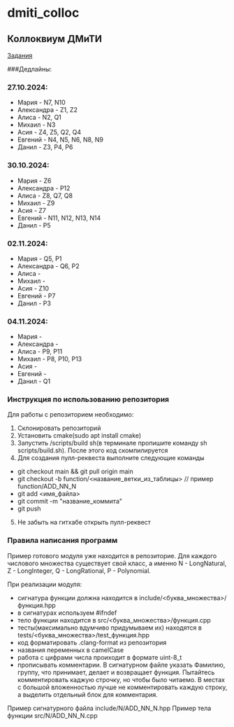 # dmiti_colloc
## Коллоквиум ДМиТИ

[Задания](https://docs.google.com/document/d/1Dv_6AIhxg_3ezu6VMcEnMpyfRzgym9l8PmE4ULGfjgM/edit?tab=t.0)

###Дедлайны:

### 27.10.2024:
+ Мария - N7, N10
+ Александра - Z1, Z2
+ Алиса - N2, Q1
+ Михаил - N3
+ Асия - Z4, Z5, Q2, Q4
+ Евгений - N4, N5, N6, N8, N9
+ Данил - Z3, P4, P6

### 30.10.2024:
* Мария - Z6
* Александра - P12
* Алиса - Z8, Q7, Q8
* Михаил - Z9
* Асия - Z7
* Евгений - N11, N12, N13, N14
* Данил - P5

### 02.11.2024:
* Мария - Q5, P1
* Александра - Q6, P2
* Алиса - 
* Михаил - 
* Асия - Z10
* Евгений - P7
* Данил - P3

### 04.11.2024:
* Мария - 
* Александра - 
* Алиса - P9, P11
* Михаил - P8, P10, P13
* Асия - 
* Евгений - 
* Данил - Q1


### Инструкция по использованию репозитория
Для работы с репозиторием необходимо:
1. Склонировать репозиторий
2. Установить cmake(sudo apt install cmake)
3. Запустить /scripts/build sh(в терминале пропишите команду sh scripts/build.sh). После этого код скомпилируется
4. Для создания пулл-реквеста выполните следующие команды
+ git checkout main && git pull origin main
+ git checkout -b function/<название_ветки_из_таблицы> // пример function/ADD_NN_N
+ git add <имя_файла>
+ git commit -m "название_коммита"
+ git push
5. Не забыть на гитхабе открыть пулл-реквест


### Правила написания программ
Пример готового модуля уже находится в репозиторие.
Для каждого числового множества существует свой класс, а именно N - LongNatural, Z - LongInteger, Q - LongRational, P - Polynomial.

При реализации модуля:
- сигнатура функции должна находится в include/<буква_множества>/функция.hpp
- в сигнатурах используем #ifndef
- тело функции находится в src/<буква_множества>/функция.cpp
- тесты(максимально вдумчиво придумываем их) находятся в tests/<буква_множества>/test_функция.hpp
- код форматировать .clang-format из репозитория
- названия переменных в camelCase
- работа с цифрами числа проиходит в формате uint-8_t
- прописывать комментарии. В сигнатурном файле указать Фамилию, группу, что принимает, делает и возвращает функция. Пытайтесь комментировать каджую строчку, но чтобы было читаемо. В местах с большой вложенностью лучше не комментировать каждую строку, а выделить отдельный блок для комментария.

Пример сигнатурного файла include/N/ADD_NN_N.hpp
Пример тела функции src/N/ADD_NN_N.cpp


